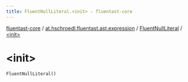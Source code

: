 ```yaml
---
title: FluentNullLiteral.<init> - fluentast-core
---
```


[fluentast-core](../../index.html) / [at.hschroedl.fluentast.ast.expression](../index.html) / [FluentNullLiteral](index.html) / [&lt;init&gt;](.)

# &lt;init&gt;

`FluentNullLiteral()`
